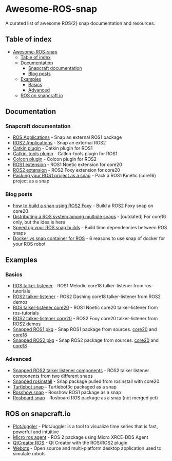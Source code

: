 # Awesome-ROS-snap
A curated list of awesome ROS{2} snap documentation and resources.

<!--toc-->

## Table of index
- [Awesome-ROS-snap](#awesome-ros-snap)
  - [Table of index](#table-of-index)
  - [Documentation](#documentation)
    - [Snapcraft documentation](#snapcraft-documentation)
    - [Blog posts](#blog-posts)
  - [Examples](#examples)
    - [Basics](#basics)
    - [Advanced](#advanced)
  - [ROS on snapcraft.io](#ros-on-snapcraftio)
<!--toc-end-->

## Documentation
### Snapcraft documentation
- [ROS Applications](https://snapcraft.io/docs/ros-applications) - Snap an external ROS1 package
- [ROS2 Applications](https://snapcraft.io/docs/ros2-applications) - Snap an external ROS2
- [Catkin plugin](https://snapcraft.io/docs/catkin-plugin) - Catkin plugin for ROS1
- [Catkin-tools plugin](https://snapcraft.io/docs/catkin-tools-plugin) - Catkin-tools plugin for ROS1
- [Colcon plugin](https://snapcraft.io/docs/the-colcon-plugin) - Colcon plugin for ROS2
- [ROS1 extension](https://snapcraft.io/docs/ros1-extension) - ROS1 Noetic extension for core20
- [ROS2 extension](https://snapcraft.io/docs/ros2-extension) - ROS2 Foxy extension for core20
- [Packing your ROS1 project as a snap](http://wiki.ros.org/ROS/Tutorials/Packaging%20your%20ROS%20project%20as%20a%20snap) - Pack a ROS1 Kinetic (core16) project as a snap
### Blog posts
- [how to build a snap using ROS2 Foxy](https://snapcraft.io/blog/how-to-build-a-snap-using-ros-2-foxy) - Build a ROS2 Foxy snap on core20
- [Distributing a ROS system among multiple snaps](https://snapcraft.io/blog/distributing-a-ros-system-among-multiple-snaps) - [outdated] For core16 only, but the idea is here
- [Speed up your ROS snap builds](https://snapcraft.io/blog/speed-up-your-ros-snap-builds) - Build time dependencies between ROS snaps
- [Docker vs snap container for ROS](https://ubuntu.com/blog/ros-docker) - 6 reasons to use snap of docker for your ROS robot
## Examples
### Basics
- [ROS talker-listener](https://github.com/snapcraft-docs/ros-talker-listener) - ROS1 Melodic core18 talker-listener from ros-tutorials
- [ROS2 talker-listener](https://github.com/snapcraft-docs/ros2-talker-listener) - ROS2 Dashing core18 talker-listener from ROS2 demos
- [ROS talker-listener core20](https://github.com/snapcraft-docs/ros-talker-listener-core20) - ROS1 Noetic core20 talker-listener from ros-tutorials
- [ROS2 talker-listener core20](https://github.com/snapcraft-docs/ros2-talker-listener-core20) - ROS2 Foxy core20 talker-listener from ROS2 demos
- [Snapped ROS1 pkg](https://github.com/Guillaumebeuzeboc/snapped_ros1_pkg) - Snap ROS1 package from sources. [core20](https://github.com/Guillaumebeuzeboc/snapped_ros1_pkg/tree/main) and [core18](https://github.com/Guillaumebeuzeboc/snapped_ros1_pkg/tree/core18)
- [Snapped ROS2 pkg](https://github.com/Guillaumebeuzeboc/snapped_ros2_pkg) - Snap ROS2 package from sources. [core20](https://github.com/Guillaumebeuzeboc/snapped_ros2_pkg/tree/main) and [core18](https://github.com/Guillaumebeuzeboc/snapped_ros2_pkg/tree/core18)
### Advanced
- [Snapped ROS2 talker listener components](https://github.com/Guillaumebeuzeboc/snapped_ros2_talker_listener_components) - ROS2 talker listener components from two different snaps
- [Snapped rosinstall](https://github.com/Guillaumebeuzeboc/snapped_ros1_rosinstall) - Snap package pulled from rosinstall with core20
- [Turtlebot snap](https://github.com/canonical/turtlebot3c-snap) - Turtlebot3c packaged as a snap
- [Rosshow snap](https://github.com/dheera/rosshow/blob/main/snap/snapcraft.yaml) - Rosshow ROS1 package as a snap
- [Rosboard snap](https://github.com/dheera/rosboard/pull/83) - Rosboard ROS package as a snap (not merged yet)
## ROS on snapcraft.io
- [PlotJuggler](https://snapcraft.io/plotjuggler) - PlotJuggler is a tool to visualize time series that is fast, powerful and intuitive
- [Micro ros agent](https://snapcraft.io/micro-ros-agent) - ROS 2 package using Micro XRCE-DDS Agent
- [QtCreator ROS](https://snapcraft.io/qtcreator-ros) - Qt Creator with the ROS/ROS2 plugin
- [Webots](https://snapcraft.io/webots) - Open source and multi-platform desktop application used to simulate robots

